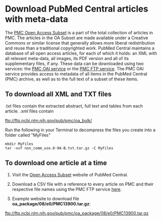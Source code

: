 # Download PubMed Central articles with meta-data

The [PMC Open Access Subset](https://www.ncbi.nlm.nih.gov/pmc/tools/openftlist/) is a part of the total collection of articles in PMC. The articles in the OA Subset are made available under a Creative Commons or similar license that generally allows more liberal redistribution and reuse than a traditional copyrighted work. PubMed Central maintains a database of all open access articles, for each of which it holds: an XML with all relevant meta-data, all images, its PDF version and all of its supplementary files, if any. These data can be downloaded using two services: the [PMC OAI service](https://www.ncbi.nlm.nih.gov/pmc/tools/oai/) or the [PMC FTP service](https://www.ncbi.nlm.nih.gov/pmc/tools/ftp/). The PMC OAI service provides access to metadata of all items in the PubMed Central (PMC) archive, as well as to the full text of a subset of these items.

## To download all XML and TXT files

.txt files contain the extracted abstract, full text and tables from each article. .xml files contain  

ftp://ftp.ncbi.nlm.nih.gov/pub/pmc/oa_bulk/

Run the following in your Terminal to decompress the files you create into a folder called "MyFiles"

```
mkdir MyFiles
tar -xvf non_comm_use.0-9A-B.txt.tar.gz -C MyFiles
```

## To download one article at a time

1. Visit the [Open Access Subset](https://www.ncbi.nlm.nih.gov/pmc/tools/openftlist/) website of PubMed Central.

2. Download a CSV file with a reference to every article on PMC and their respective file names using the PMC FTP service [here](ftp://ftp.ncbi.nlm.nih.gov/pub/pmc/oa_file_list.csv).

3. Example website to download file **oa_package/08/e0/PMC13900.tar.gz**:

  ftp://ftp.ncbi.nlm.nih.gov/pub/pmc/oa_package/08/e0/PMC13900.tar.gz
